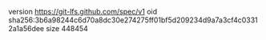 version https://git-lfs.github.com/spec/v1
oid sha256:3b6a98244c6d70a8dc30e274275ff01bf5d209234d9a7a3cf4c03312a1a56dee
size 448454
